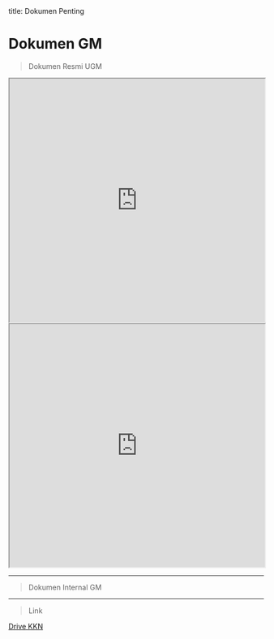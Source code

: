 <frontmatter>
  title: Dokumen Penting
</frontmatter>

<link href="https://cdn.jsdelivr.net/npm/bootstrap@5.3.3/dist/css/bootstrap.min.css" rel="stylesheet" integrity="sha384-QWTKZyjpPEjISv5WaRU9OFeRpok6YctnYmDr5pNlyT2bRjXh0JMhjY6hW+ALEwIH" crossorigin="anonymous">
<link rel="stylesheet" href="{{baseUrl}}/stylesheets/main.css">



<br>

# Dokumen GM

> Dokumen Resmi UGM

<panel header="Jadwal KKN-PPM UGM Tahun 2025" minimized >
<iframe src="https://drive.google.com/file/d/1c5AHGdtLzRbv37MbtDz0mJ-nNb-Sc_Rq/preview" width="100%" height="480" allow="autoplay"></iframe>
</panel>
<br>
<panel header="Surat Rekomendasi BRIDA Bali" minimized >
<iframe src="https://drive.google.com/file/d/19Z0M-nr1PSIXcA1eLGfijMeEMnNcVOhV/preview" width="100%" height="480" allow="autoplay"></iframe>
</panel>

---

> Dokumen Internal GM

---

>Link 

<a class="btn drive-kkn" href="https://drive.google.com/drive/folders/10YYTPDvMX12c3Q0YCX7HRuGArUvvdeX4" target="_blank" role="button">Drive KKN</a>
<br>
